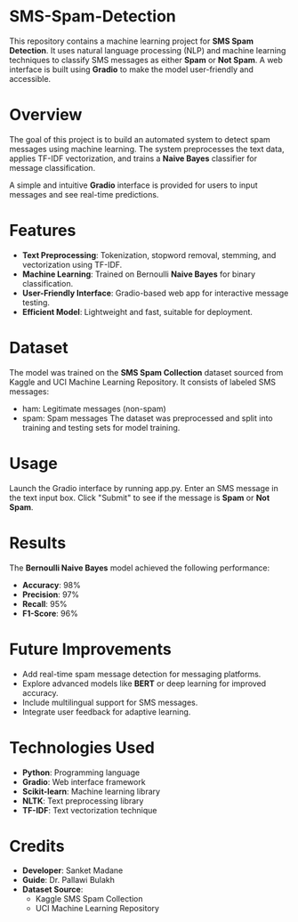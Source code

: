 # SMS-Spam-Detection
This repository contains a machine learning project for **SMS Spam Detection**. It uses natural language processing (NLP) and machine learning techniques to classify SMS messages as either **Spam** or **Not Spam**. A web interface is built using **Gradio** to make the model user-friendly and accessible.

# Overview
The goal of this project is to build an automated system to detect spam messages using machine learning. The system preprocesses the text data, applies TF-IDF vectorization, and trains a **Naive Bayes** classifier for message classification.

A simple and intuitive **Gradio** interface is provided for users to input messages and see real-time predictions.

# Features
- **Text Preprocessing**: Tokenization, stopword removal, stemming, and vectorization using TF-IDF.
- **Machine Learning**: Trained on Bernoulli **Naive Bayes** for binary classification.
- **User-Friendly Interface**: Gradio-based web app for interactive message testing.
- **Efficient Model**: Lightweight and fast, suitable for deployment.

# Dataset
The model was trained on the **SMS Spam Collection** dataset sourced from Kaggle and UCI Machine Learning Repository. It consists of labeled SMS messages:
- ham: Legitimate messages (non-spam)
- spam: Spam messages
The dataset was preprocessed and split into training and testing sets for model training.

# Usage
Launch the Gradio interface by running app.py.
Enter an SMS message in the text input box.
Click "Submit" to see if the message is **Spam** or **Not Spam**.

# Results
The **Bernoulli Naive Bayes** model achieved the following performance:

- **Accuracy**: 98%
- **Precision**: 97%
- **Recall**: 95%
- **F1-Score**: 96%

# Future Improvements
- Add real-time spam message detection for messaging platforms.
- Explore advanced models like **BERT** or deep learning for improved accuracy.
- Include multilingual support for SMS messages.
- Integrate user feedback for adaptive learning.

# Technologies Used
- **Python**: Programming language
- **Gradio**: Web interface framework
- **Scikit-learn**: Machine learning library
- **NLTK**: Text preprocessing library
- **TF-IDF**: Text vectorization technique

# Credits
- **Developer**: Sanket Madane
- **Guide**: Dr. Pallawi Bulakh
- **Dataset Source**:
    - Kaggle SMS Spam Collection
    - UCI Machine Learning Repository

